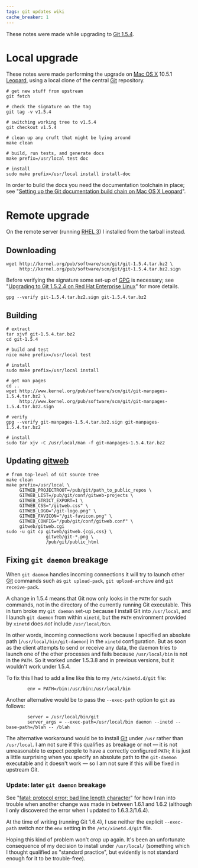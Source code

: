 ```yaml
---
tags: git updates wiki
cache_breaker: 1
---
```


These notes were made while upgrading to [Git 1.5.4](/wiki/Git_1.5.4).

# Local upgrade

These notes were made performing the upgrade on [Mac OS X](/wiki/Mac_OS_X) 10.5.1 [Leopard](/wiki/Leopard), using a local clone of the central [Git](/wiki/Git) repository.

    # get new stuff from upstream
    git fetch

    # check the signature on the tag
    git tag -v v1.5.4

    # switching working tree to v1.5.4
    git checkout v1.5.4

    # clean up any cruft that might be lying around
    make clean

    # build, run tests, and generate docs
    make prefix=/usr/local test doc

    # install
    sudo make prefix=/usr/local install install-doc

In order to build the docs you need the documentation toolchain in place; see "[Setting up the Git documentation build chain on Mac OS X Leopard](/wiki/Setting_up_the_Git_documentation_build_chain_on_Mac_OS_X_Leopard)".

# Remote upgrade

On the remote server (running [RHEL 3](/wiki/RHEL_3)) I installed from the tarball instead.

## Downloading

    wget http://kernel.org/pub/software/scm/git/git-1.5.4.tar.bz2 \
         http://kernel.org/pub/software/scm/git/git-1.5.4.tar.bz2.sign

Before verifying the signature some set-up of [GPG](/wiki/GPG) is necessary; see "[Upgrading to Git 1.5.2.4 on Red Hat Enterprise Linux](/wiki/Upgrading_to_Git_1.5.2.4_on_Red_Hat_Enterprise_Linux)" for more details.

    gpg --verify git-1.5.4.tar.bz2.sign git-1.5.4.tar.bz2

## Building

    # extract
    tar xjvf git-1.5.4.tar.bz2
    cd git-1.5.4

    # build and test
    nice make prefix=/usr/local test

    # install
    sudo make prefix=/usr/local install

    # get man pages
    cd ..
    wget http://www.kernel.org/pub/software/scm/git/git-manpages-1.5.4.tar.bz2 \
         http://www.kernel.org/pub/software/scm/git/git-manpages-1.5.4.tar.bz2.sign

    # verify
    gpg --verify git-manpages-1.5.4.tar.bz2.sign git-manpages-1.5.4.tar.bz2

    # install
    sudo tar xjv -C /usr/local/man -f git-manpages-1.5.4.tar.bz2

## Updating [gitweb](/wiki/gitweb)

    # from top-level of Git source tree
    make clean
    make prefix=/usr/local \
         GITWEB_PROJECTROOT=/pub/git/path_to_public_repos \
         GITWEB_LIST=/pub/git/conf/gitweb-projects \
         GITWEB_STRICT_EXPORT=1 \
         GITWEB_CSS="/gitweb.css" \
         GITWEB_LOGO="/git-logo.png" \
         GITWEB_FAVICON="/git-favicon.png" \
         GITWEB_CONFIG="/pub/git/conf/gitweb.conf" \
         gitweb/gitweb.cgi
    sudo -u git cp gitweb/gitweb.{cgi,css} \
                   gitweb/git-*.png \
                   /pub/git/public_html

## Fixing `git daemon` breakage

When `git daemon` handles incoming connections it will try to launch other [Git](/wiki/Git) commands such as `git upload-pack`, `git upload-archive` and `git receive-pack`.

A change in 1.5.4 means that Git now only looks in the `PATH` for such commands, not in the directory of the currently running Git executable. This in turn broke my `git daemon` set-up because I install Git into `/usr/local`, and I launch `git daemon` from within `xinetd`, but the `PATH` environment provided by `xinetd` does _not_ include `/usr/local/bin`.

In other words, incoming connections work because I specified an absolute path (`/usr/local/bin/git-daemon`) in the `xinetd` configuration. But as soon as the client attempts to send or receive any data, the daemon tries to launch one of the other processes and fails because `/usr/local/bin` is not in the `PATH`. So it worked under 1.5.3.8 and in previous versions, but it wouldn't work under 1.5.4.

To fix this I had to add a line like this to my `/etc/xinetd.d/git` file:

            env = PATH=/bin:/usr/bin:/usr/local/bin

Another alternative would be to pass the `--exec-path` option to `git` as follows:

            server = /usr/local/bin/git
            server_args = --exec-path=/usr/local/bin daemon --inetd --base-path=/blah -- /blah

The alternative workaround would be to install [Git](/wiki/Git) under `/usr` rather than `/usr/local`. I am not sure if this qualifies as breakage or not — it is not unreasonable to expect people to have a correctly configured `PATH`; it is just a little surprising when you specify an absolute path to the `git-daemon` executable and it doesn't work — so I am not sure if this will be fixed in upstream Git.

### Update: later `git daemon` breakage

See "[fatal: protocol error: bad line length character](/wiki/fatal%3a_protocol_error%3a_bad_line_length_character)" for how I ran into trouble when another change was made in between 1.6.1 and 1.6.2 (although I only discovered the error when I updated to 1.6.3.3/1.6.4).

At the time of writing (running Git 1.6.4), I use neither the explicit `--exec-path` switch nor the `env` setting in the `/etc/xinetd.d/git` file.

Hoping this kind of problem won't crop up again. It's been an unfortunate consequence of my decision to install under `/usr/local/` (something which I thought qualified as "standard practice", but evidently is not standard enough for it to be trouble-free).
